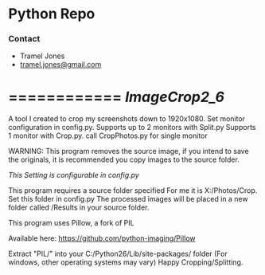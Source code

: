 # Python Repo #



### Contact ###

* Tramel Jones
* tramel.jones@gmail.com

============
*ImageCrop2_6*
============

A tool I created to crop my screenshots down to 1920x1080.
Set monitor configuration in config.py. 
Supports up to 2 monitors with Split.py
Supports 1 monitor with Crop.py. call CropPhotos.py for single monitor

WARNING: This program removes the source image, if you intend to save the originals, it is
recommended you copy images to the source folder.

*This Setting is configurable in config.py*

This program requires a source folder specified For me it is X:/Photos/Crop. Set this folder in config.py
The processed images will be placed in a new folder called /Results in your source folder.


This program uses Pillow, a fork of PIL

Available here:
https://github.com/python-imaging/Pillow

Extract "PIL/" into your C:/Python26/Lib/site-packages/ folder  (For windows, other operating systems may vary)
Happy Cropping/Splitting.
